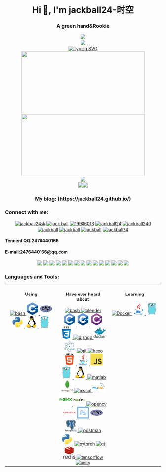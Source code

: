 <h1 align="center">Hi 👋, I'm jackball24-时空</h1>
<h3 align="center">A green hand&Rookie</h3>
<div align="center"> <img src="https://count.getloli.com/get/@jackball24?theme=asoul" /> </div>
<div align="center"> <img src="https://profile-counter.glitch.me/all-smile/count.svg" /> </div>
<div align="center">
<a href="https://git.io/typing-svg"><img src="https://readme-typing-svg.demolab.com?font=Fira+Code&pause=1000&width=435&lines=I%E2%80%98v+try+my+best+to+learn+Web%26Python;And+wish+to+command+Java%26Go+tomorrow" alt="Typing SVG" /></a>
</div>
<div align="center">
  <img src="https://github-readme-streak-stats.herokuapp.com?user=jackball24&theme=onedark&date_format=M%20j%5B%2C%20Y%5D" width=400 height=200/>
  <img src="https://github-readme-stats.vercel.app/api?username=jackball24&show_icons=true&theme=onedark" width=400 height=200/> 
</div>
<div align="center"> <img src="https://github-readme-stats.vercel.app/api/top-langs/?username=jackball24&show_icons=true&theme=onedark&layout=compact&hide=html,css,tex" /> </div>

<div align="center"> <img src="https://stats.justsong.cn/api/csdn?id=qq_60986212&theme=tokyonight"><img src="https://stats.justsong.cn/api/bilibili?id=185591917&theme=tokyonight"> </div>

<h3 align="center">My blog: (https://jackball24.github.io/)</h3>


<h3 align="left">Connect with me:</h3>
<p align="center">
<a href="https://twitter.com/jackball24sk" target="blank"><img align="center" src="https://raw.githubusercontent.com/rahuldkjain/github-profile-readme-generator/master/src/images/icons/Social/twitter.svg" alt="jackball24sk" height="30" width="40" /></a>
<a href="https://linkedin.com/in/jack ball" target="blank"><img align="center" src="https://raw.githubusercontent.com/rahuldkjain/github-profile-readme-generator/master/src/images/icons/Social/linked-in-alt.svg" alt="jack ball" height="30" width="40" /></a>
<a href="https://stackoverflow.com/users/19986013" target="blank"><img align="center" src="https://raw.githubusercontent.com/rahuldkjain/github-profile-readme-generator/master/src/images/icons/Social/stack-overflow.svg" alt="19986013" height="30" width="40" /></a>
<a href="https://fb.com/jackball24" target="blank"><img align="center" src="https://raw.githubusercontent.com/rahuldkjain/github-profile-readme-generator/master/src/images/icons/Social/facebook.svg" alt="jackball24" height="30" width="40" /></a>
<a href="https://instagram.com/jackball240" target="blank"><img align="center" src="https://raw.githubusercontent.com/rahuldkjain/github-profile-readme-generator/master/src/images/icons/Social/instagram.svg" alt="jackball240" height="30" width="40" /></a>
<a href="https://www.youtube.com/c/jackball" target="blank"><img align="center" src="https://raw.githubusercontent.com/rahuldkjain/github-profile-readme-generator/master/src/images/icons/Social/youtube.svg" alt="jackball" height="30" width="40" /></a>
<a href="https://www.hackerrank.com/jackball" target="blank"><img align="center" src="https://raw.githubusercontent.com/rahuldkjain/github-profile-readme-generator/master/src/images/icons/Social/hackerrank.svg" alt="jackball" height="30" width="40" /></a>
<a href="https://codeforces.com/profile/jackball" target="blank"><img align="center" src="https://raw.githubusercontent.com/rahuldkjain/github-profile-readme-generator/master/src/images/icons/Social/codeforces.svg" alt="jackball" height="30" width="40" /></a>
<a href="https://www.leetcode.com/jackball24" target="blank"><img align="center" src="https://raw.githubusercontent.com/rahuldkjain/github-profile-readme-generator/master/src/images/icons/Social/leet-code.svg" alt="jackball24" height="30" width="40" /></a>
</p>
<h4 align="left">Tencent QQ:2476440166</h4>
<h4 align="left">E-mail:2476440166@qq.com</h4>



<div align="center"> 
  <img src="https://camo.githubusercontent.com/0d9c30ffa06c69fa4e0ce73cc202087415b20fff75d49368b438e1e7f8935896/68747470733a2f2f696d672e736869656c64732e696f2f62616467652f57696e646f77732d3030373844363f7374796c653d666c61742d737175617265266c6f676f3d77696e646f7773266c6f676f436f6c6f723d7768697465" /> 
  <img src="https://img.shields.io/badge/-Git-000000?logo=git&logoColor=FF7043" /> 
  <img src="https://img.shields.io/badge/-Nginx-F6C915?logo=nginx&logoColor=029137" /> 
  <img src="https://img.shields.io/badge/-VS%20Code-007ACC?style=plastic&logo=visual-studio-code" /> 
  <img src="https://img.shields.io/badge/-GoLand-000?logo=goland&logoColor=00ACC1" /> 
  <img src="https://img.shields.io/badge/-Gitee-A80025?logo=gitee&logoColor=F16061" /> 
  <img src="https://img.shields.io/badge/-GitHub-181717?style=plastic&logo=github" /> 
  <img src="https://img.shields.io/badge/-GitLab-FCA121?style=plastic&logo=gitlab" /> 
  <img src="https://img.shields.io/badge/-Linux-F16061?logo=linux&logoColor=000" /> 
  <img src="https://img.shields.io/badge/-C++-pink?logo=c&logoColor=white" /> 
  <img src="https://img.shields.io/badge/-Python-pink?logo=python&logoColor=white" /> 
  <img src="https://img.shields.io/badge/-Golang-pink?logo=go&logoColor=white" /> 
  <img src="https://camo.githubusercontent.com/c0493215299b82cc6fc81d4b0d27b53daf87acb1e791d2ab12ad856c3e1bf7ab/68747470733a2f2f696d672e736869656c64732e696f2f62616467652f2d43e299af2d6630393139393f7374796c653d666c61742d737175617265266c6f676f3d432532305368617270266c6f676f436f6c6f723d666666666666" /> 
  <img src="https://camo.githubusercontent.com/2a0fa9bdcc0459d8574358b5d50c4ab3dff3ed1ce52fa9fa90dd0ea096d4613b/68747470733a2f2f696d672e736869656c64732e696f2f62616467652f2d4a6176612d6630393139393f7374796c653d666c61742d737175617265266c6f676f3d4f70656e4a444b266c6f676f436f6c6f723d666666666666" /> 
  <img src="https://camo.githubusercontent.com/05304fe2bab3fdd68b9635ca9c19da841b2762601a4d7a3b03a2a7d994b2eb8c/68747470733a2f2f696d672e736869656c64732e696f2f62616467652f2d527573742d6630393139393f7374796c653d666c61742d737175617265266c6f676f3d52757374266c6f676f436f6c6f723d666666666666" /> 
  
 
</div>


### Languages and Tools:
<table><tr><td valign="top" width="33%">

<h4 align="center">Using</h4>
<div align="center"> 
  <a href="https://www.gnu.org/software/bash/" target="_blank" rel="noreferrer"> <img src="https://www.vectorlogo.zone/logos/gnu_bash/gnu_bash-icon.svg" alt="bash" width="40" height="40"/> </a> 
  <a href="https://www.w3schools.com/cpp/" target="_blank" rel="noreferrer"> <img src="https://raw.githubusercontent.com/devicons/devicon/master/icons/cplusplus/cplusplus-original.svg" alt="cplusplus" width="40" height="40"/> </a> 
  <a href="https://www.php.net" target="_blank" rel="noreferrer"> <img src="https://raw.githubusercontent.com/devicons/devicon/master/icons/php/php-original.svg" alt="php" width="40" height="40"/> </a> 
  <a href="https://www.python.org" target="_blank" rel="noreferrer"> <img src="https://raw.githubusercontent.com/devicons/devicon/master/icons/python/python-original.svg" alt="python" width="40" height="40"/> </a> 
  <a href="https://www.linux.org/" target="_blank" rel="noreferrer"> <img src="https://raw.githubusercontent.com/devicons/devicon/master/icons/linux/linux-original.svg" alt="linux" width="40" height="40"/> </a>
  <a href="https://golang.org" target="_blank" rel="noreferrer"> <img src="https://raw.githubusercontent.com/devicons/devicon/master/icons/go/go-original.svg" alt="go" width="40" height="40"/> </a> 
</div>
</td>
<td valign="top" width="33%">

<h4 align="center">Have ever heard about</h4>
<div align="center">
  <a href="https://www.gnu.org/software/bash/" target="_blank" rel="noreferrer"> <img src="https://www.vectorlogo.zone/logos/gnu_bash/gnu_bash-icon.svg" alt="bash" width="40" height="40"/> </a>
  <a href="https://www.blender.org/" target="_blank" rel="noreferrer"> <img src="https://download.blender.org/branding/community/blender_community_badge_white.svg" alt="blender" width="40" height="40"/> </a> 
  <a href="https://www.cprogramming.com/" target="_blank" rel="noreferrer"> <img src="https://raw.githubusercontent.com/devicons/devicon/master/icons/c/c-original.svg" alt="c" width="40" height="40"/> </a> 
  <a href="https://www.w3schools.com/cpp/" target="_blank" rel="noreferrer"> <img src="https://raw.githubusercontent.com/devicons/devicon/master/icons/cplusplus/cplusplus-original.svg" alt="cplusplus" width="40" height="40"/> </a> 
  <a href="https://www.w3schools.com/cs/" target="_blank" rel="noreferrer"> <img src="https://raw.githubusercontent.com/devicons/devicon/master/icons/csharp/csharp-original.svg" alt="csharp" width="40" height="40"/> </a> 
  <a href="https://www.w3schools.com/css/" target="_blank" rel="noreferrer"> <img src="https://raw.githubusercontent.com/devicons/devicon/master/icons/css3/css3-original-wordmark.svg" alt="css3" width="40" height="40"/> </a> 
  <a href="https://www.djangoproject.com/" target="_blank" rel="noreferrer"> <img src="https://cdn.worldvectorlogo.com/logos/django.svg" alt="django" width="40" height="40"/> </a> 
  <a href="https://www.docker.com/" target="_blank" rel="noreferrer"> <img src="https://raw.githubusercontent.com/devicons/devicon/master/icons/docker/docker-original-wordmark.svg" alt="docker" width="40" height="40"/> </a> 
  <a href="https://www.electronjs.org" target="_blank" rel="noreferrer"> <img src="https://raw.githubusercontent.com/devicons/devicon/master/icons/electron/electron-original.svg" alt="electron" width="40" height="40"/> </a> 
  <a href="https://git-scm.com/" target="_blank" rel="noreferrer"> <img src="https://www.vectorlogo.zone/logos/git-scm/git-scm-icon.svg" alt="git" width="40" height="40"/> </a> 
  <a href="hexo.io/" target="_blank" rel="noreferrer"> <img src="https://www.vectorlogo.zone/logos/hexoio/hexoio-icon.svg" alt="hexo" width="40" height="40"/> </a> 
  <a href="https://www.w3.org/html/" target="_blank" rel="noreferrer"> <img src="https://raw.githubusercontent.com/devicons/devicon/master/icons/html5/html5-original-wordmark.svg" alt="html5" width="40" height="40"/> </a> 
  <a href="https://www.java.com" target="_blank" rel="noreferrer"> <img src="https://raw.githubusercontent.com/devicons/devicon/master/icons/java/java-original.svg" alt="java" width="40" height="40"/> </a> 
  <a href="https://developer.mozilla.org/en-US/docs/Web/JavaScript" target="_blank" rel="noreferrer"> <img src="https://raw.githubusercontent.com/devicons/devicon/master/icons/javascript/javascript-original.svg" alt="javascript" width="40" height="40"/> </a>  
  <a href="https://golang.org" target="_blank" rel="noreferrer"> <img src="https://raw.githubusercontent.com/devicons/devicon/master/icons/go/go-original.svg" alt="go" width="40" height="40"/> </a> 
  <a href="https://www.linux.org/" target="_blank" rel="noreferrer"> <img src="https://raw.githubusercontent.com/devicons/devicon/master/icons/linux/linux-original.svg" alt="linux" width="40" height="40"/> </a> 
  <a href="https://www.mathworks.com/" target="_blank" rel="noreferrer"> <img src="https://upload.wikimedia.org/wikipedia/commons/2/21/Matlab_Logo.png" alt="matlab" width="40" height="40"/> </a> 
  <a href="https://www.mongodb.com/" target="_blank" rel="noreferrer"> <img src="https://raw.githubusercontent.com/devicons/devicon/master/icons/mongodb/mongodb-original-wordmark.svg" alt="mongodb" width="40" height="40"/> </a> 
  <a href="https://www.microsoft.com/en-us/sql-server" target="_blank" rel="noreferrer"> <img src="https://www.svgrepo.com/show/303229/microsoft-sql-server-logo.svg" alt="mssql" width="40" height="40"/> </a> 
  <a href="https://www.mysql.com/" target="_blank" rel="noreferrer"> <img src="https://raw.githubusercontent.com/devicons/devicon/master/icons/mysql/mysql-original-wordmark.svg" alt="mysql" width="40" height="40"/> </a> 
  <a href="https://www.nginx.com" target="_blank" rel="noreferrer"> <img src="https://raw.githubusercontent.com/devicons/devicon/master/icons/nginx/nginx-original.svg" alt="nginx" width="40" height="40"/> </a> 
  <a href="https://nodejs.org" target="_blank" rel="noreferrer"> <img src="https://raw.githubusercontent.com/devicons/devicon/master/icons/nodejs/nodejs-original-wordmark.svg" alt="nodejs" width="40" height="40"/> </a> 
  <a href="https://opencv.org/" target="_blank" rel="noreferrer"> <img src="https://www.vectorlogo.zone/logos/opencv/opencv-icon.svg" alt="opencv" width="40" height="40"/> </a> 
  <a href="https://www.oracle.com/" target="_blank" rel="noreferrer"> <img src="https://raw.githubusercontent.com/devicons/devicon/master/icons/oracle/oracle-original.svg" alt="oracle" width="40" height="40"/> </a> 
  <a href="https://www.photoshop.com/en" target="_blank" rel="noreferrer"> <img src="https://raw.githubusercontent.com/devicons/devicon/master/icons/photoshop/photoshop-line.svg" alt="photoshop" width="40" height="40"/> </a> 
  <a href="https://www.php.net" target="_blank" rel="noreferrer"> <img src="https://raw.githubusercontent.com/devicons/devicon/master/icons/php/php-original.svg" alt="php" width="40" height="40"/> </a> 
  <a href="https://www.postgresql.org" target="_blank" rel="noreferrer"> <img src="https://raw.githubusercontent.com/devicons/devicon/master/icons/postgresql/postgresql-original-wordmark.svg" alt="postgresql" width="40" height="40"/> </a> 
  <a href="https://postman.com" target="_blank" rel="noreferrer"> <img src="https://www.vectorlogo.zone/logos/getpostman/getpostman-icon.svg" alt="postman" width="40" height="40"/> </a> 
  <a href="https://www.python.org" target="_blank" rel="noreferrer"> <img src="https://raw.githubusercontent.com/devicons/devicon/master/icons/python/python-original.svg" alt="python" width="40" height="40"/> </a> 
  <a href="https://pytorch.org/" target="_blank" rel="noreferrer"> <img src="https://www.vectorlogo.zone/logos/pytorch/pytorch-icon.svg" alt="pytorch" width="40" height="40"/> </a> 
  <a href="https://www.qt.io/" target="_blank" rel="noreferrer"> <img src="https://upload.wikimedia.org/wikipedia/commons/0/0b/Qt_logo_2016.svg" alt="qt" width="40" height="40"/> </a> 
  <a href="https://redis.io" target="_blank" rel="noreferrer"> <img src="https://raw.githubusercontent.com/devicons/devicon/master/icons/redis/redis-original-wordmark.svg" alt="redis" width="40" height="40"/> </a> 
  <a href="https://www.tensorflow.org" target="_blank" rel="noreferrer"> <img src="https://www.vectorlogo.zone/logos/tensorflow/tensorflow-icon.svg" alt="tensorflow" width="40" height="40"/> </a> 
  <a href="https://unity.com/" target="_blank" rel="noreferrer"> <img src="https://www.vectorlogo.zone/logos/unity3d/unity3d-icon.svg" alt="unity" width="40" height="40"/> </a> 
</div>
</td>
<td valign="top" width="33%">

<h4 align="center">Learning</h4>
<div align="center">
  <a href="https://www.docker.com" target="_black" rel="noreferrer"> <img src="https://profilinator.rishav.dev/skills-assets/docker-original-wordmark.svg" alt="Docker" height="50" /> </a>  
  <a href="https://www.java.com" target="_blank" rel="noreferrer"> <img src="https://raw.githubusercontent.com/devicons/devicon/master/icons/java/java-original.svg" alt="java" width="40" height="40"/> </a>  
  <a href="https://golang.org" target="_blank" rel="noreferrer"> <img src="https://raw.githubusercontent.com/devicons/devicon/master/icons/go/go-original.svg" alt="go" width="40" height="40"/> </a> 
</div>
</td>
</tr>
</table>

<!--
<h3 align="left">Just some awesome cards:</h3>
<div align="center">
<img src="https://camo.githubusercontent.com/74b4db719338b18b5479a5cdb5b9e86605b5a0e689de35b6206372111f2a9763/68747470733a2f2f63646e2e6a7364656c6976722e6e65742f67682f73756e3032323553554e2f73756e3032323553554e2f70726f66696c652d33642d636f6e747269622f70726f66696c652d6e696768742d7261696e626f772e737667" width="400" height="300" /> 
<img src="https://camo.githubusercontent.com/d40afb0595e89db6351fb00469c5687c349aedd540eb1d035641fb7ffcab720b/68747470733a2f2f77616b6174696d652e636f6d2f73686172652f4034326430363738632d333638622d343438622d396137372d3564323163356235353335322f33396136663131352d363035382d343463652d393564612d6333623263626339653833312e737667" width="400" height="300" /> 
</div>
-->
